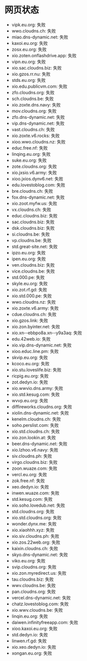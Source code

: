 # 网页状态
- vipk.eu.org: 失败
- wwo.cloudns.ch: 失败
- miao.dns-dynamic.net: 失败
- kaxoi.eu.org: 失败
- zosx.eu.org: 失败
- xio.zoten.onflashdrive.app: 失败
- vipn.eu.org: 失败
- xio.sac.cloudns.biz: 失败
- xio.gzos.rr.nu: 失败
- stds.eu.org: 失败
- xio.edu.publicvm.com: 失败
- zfo.cloudns.org: 失败
- sch.cloudns.be: 失败
- xio.zoxte.dns.navy: 失败
- mov.cloudns.org: 失败
- zfo.dns-dynamic.net: 失败
- vip.dns-dynamic.net: 失败
- vast.cloudns.ch: 失败
- xio.zoxte.v6.rocks: 失败
- xioo.wwo.cloudns.nz: 失败
- educ.free.nf: 失败
- linqing.eu.org: 失败
- suke.eu.org: 失败
- zote.cloudns.org: 失败
- xio.jxsio.v6.army: 失败
- xioo.jxios.dynv6.net: 失败
- edu.lovestoblog.com: 失败
- bre.cloudns.ch: 失败
- fox.dns-dynamic.net: 失败
- xio.zoot.myfw.us: 失败
- vx.cloudns.ch: 失败
- educ.cloudns.biz: 失败
- sac.cloudns.biz: 失败
- dsk.cloudns.biz: 失败
- si.cloudns.be: 失败
- vp.cloudns.be: 失败
- std.great-site.net: 失败
- ipzo.eu.org: 失败
- ipen.eu.org: 失败
- ven.cloudns.biz: 失败
- vice.cloudns.be: 失败
- std.000.pe: 失败
- skyle.eu.org: 失败
- xio.zot.rf.gd: 失败
- xio.std.000.pe: 失败
- wwo.cloudns.nz: 失败
- xio.zoxte.v6.army: 失败
- cdue.cloudns.ch: 失败
- xio.gzos.link: 失败
- xio.zon.byinter.net: 失败
- xio.xn--ebbpo8a.xn--y9a3aq: 失败
- edu.42web.io: 失败
- xio.vip.dns-dynamic.net: 失败
- xioo.educ.line.pm: 失败
- skvip.eu.org: 失败
- kcoco.eu.org: 失败
- xio.stu.loveslife.biz: 失败
- ricpig.eu.org: 失败
- zot.dedyn.io: 失败
- xio.wwvio.dns.army: 失败
- xio.std.kesug.com: 失败
- wvvp.eu.org: 失败
- diffireworks.cloudns.org: 失败
- xiolin.dns-dynamic.net: 失败
- kenelm.cloudns.ch: 失败
- soho.perslist.com: 失败
- xio.std.cloudns.ch: 失败
- xio.zon.lookin.at: 失败
- beer.dns-dynamic.net: 失败
- xio.lzhoo.v6.navy: 失败
- siv.cloudns.ph: 失败
- virgo.cloudns.biz: 失败
- zoon.wuaze.com: 失败
- vercl.eu.org: 失败
- zok.free.nf: 失败
- xeo.dedyn.io: 失败
- inwen.wuaze.com: 失败
- std.kesug.com: 失败
- xio.soho.lovedub.net: 失败
- std.cloudns.org: 失败
- xio.std.cloudns.org: 失败
- wonder.dynx.me: 失败
- xio.xiaohhh.xyz: 失败
- xio.siv.cloudns.ph: 失败
- xio.zos.22web.org: 失败
- kaixin.cloudns.ch: 失败
- skyo.dns-dynamic.net: 失败
- viko.eu.org: 失败
- svip.cloudns.org: 失败
- xio.zon.myredirect.us: 失败
- tau.cloudns.biz: 失败
- wwv.cloudns.be: 失败
- pan.cloudns.org: 失败
- vercel.dns-dynamic.net: 失败
- chatz.lovestoblog.com: 失败
- xio.wwv.cloudns.be: 失败
- linqin.eu.org: 失败
- daiwen.infinityfreeapp.com: 失败
- xioo.kaxoi.eu.org: 失败
- std.dedyn.io: 失败
- linwen.rf.gd: 失败
- xio.xeo.dedyn.io: 失败
- xongan.eu.org: 失败
